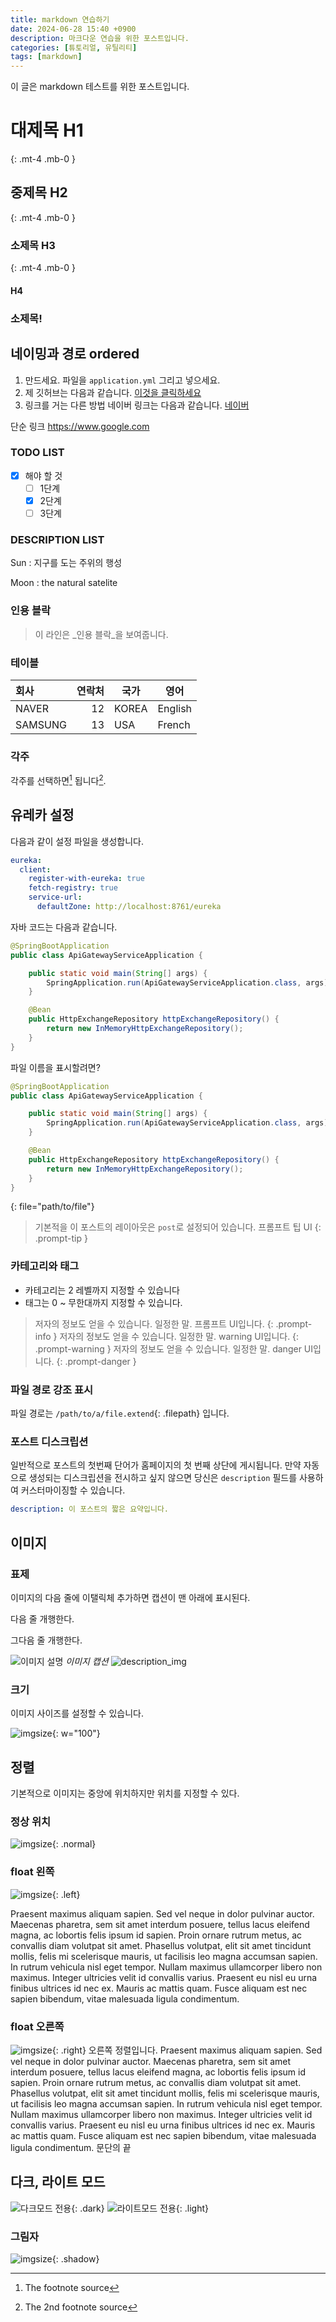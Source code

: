 ```yaml
---
title: markdown 연습하기
date: 2024-06-28 15:40 +0900
description: 마크다운 연습을 위한 포스트입니다.
categories: [튜토리얼, 유틸리티]
tags: [markdown]
---
```


이 글은 markdown 테스트를 위한 포스트입니다.

# 대제목 H1
{: .mt-4 .mb-0 }
## 중제목 H2
{: .mt-4 .mb-0 }
### 소제목 H3
{: .mt-4 .mb-0 }
#### H4

### 소제목!

## 네이밍과 경로 ordered

1. 만드세요. 파일을 `application.yml` 그리고 넣으세요.
2. 제 깃허브는 다음과 같습니다. [이것을 클릭하세요](https://github.com/park0691)
3. 링크를 거는 다른 방법 네이버 링크는 다음과 같습니다. [네이버][NAVER]

단순 링크
<https://www.google.com>

[NAVER]: https://www.naver.com/

### TODO LIST
- [x] 해야 할 것
	- [ ] 1단계
	- [x] 2단계
	- [ ] 3단계

### DESCRIPTION LIST
Sun
: 지구를 도는 주위의 행성

Moon
: the natural satelite

### 인용 블락 
> 이 라인은 _인용 블락_을 보여줍니다.

### 테이블

| 회사    | 연락처 | 국가  | 영어    |
| :------ | -----: | ----- | ------- |
| NAVER   |     12 | KOREA | English |
| SAMSUNG |     13 | USA   | French  |

### 각주
각주를 선택하면[^foot] 됩니다[^2ndfoot].

## 유레카 설정
다음과 같이 설정 파일을 생성합니다.

```yaml
eureka:
  client:
    register-with-eureka: true
    fetch-registry: true
    service-url:
      defaultZone: http://localhost:8761/eureka
```

자바 코드는 다음과 같습니다.
```java
@SpringBootApplication
public class ApiGatewayServiceApplication {

    public static void main(String[] args) {
        SpringApplication.run(ApiGatewayServiceApplication.class, args);
    }

    @Bean
    public HttpExchangeRepository httpExchangeRepository() {
        return new InMemoryHttpExchangeRepository();
    }
}
```

파일 이름을 표시할려면?
```java
@SpringBootApplication
public class ApiGatewayServiceApplication {

    public static void main(String[] args) {
        SpringApplication.run(ApiGatewayServiceApplication.class, args);
    }

    @Bean
    public HttpExchangeRepository httpExchangeRepository() {
        return new InMemoryHttpExchangeRepository();
    }
}
```
{: file="path/to/file"}

> 기본적을 이 포스트의 레이아웃은 `post`로 설정되어 있습니다.
> 프롬프트 팁 UI
{: .prompt-tip }

### 카테고리와 태그
- 카테고리는 2 레벨까지 지정할 수 있습니다
- 태그는 0 ~ 무한대까지 지정할 수 있습니다.

> 저자의 정보도 얻을 수 있습니다. 일정한 말.  프롬프트 UI입니다.
{: .prompt-info }
> 저자의 정보도 얻을 수 있습니다. 일정한 말.  warning UI입니다.
{: .prompt-warning }
> 저자의 정보도 얻을 수 있습니다. 일정한 말.  danger UI입니다.
{: .prompt-danger }

### 파일 경로 강조 표시
파일 경로는 `/path/to/a/file.extend`{: .filepath} 입니다.

### 포스트 디스크립션
일반적으로 포스트의 첫번째 단어가 홈페이지의 첫 번째 상단에 게시됩니다. 만약 자동으로 생성되는 디스크립션을 전시하고 싶지 않으면 당신은 `description` 필드를 사용하여 커스터마이징할 수 있습니다.
```yaml
description: 이 포스트의 짧은 요약입니다.
```

## 이미지
### 표제
이미지의 다음 줄에 이탤릭체 추가하면 캡션이 맨 아래에 표시된다.

다음 줄 개행한다.

그다음 줄 개행한다.

![이미지 설명](https://chirpy-img.netlify.app/commons/avatar.jpg)
_이미지 캡션_
![description_img](https://chirpy-img.netlify.app/commons/avatar.jpg)

### 크기
이미지 사이즈를 설정할 수 있습니다.

![imgsize](https://chirpy-img.netlify.app/commons/avatar.jpg){: w="100"}

## 정렬
기본적으로 이미지는 중앙에 위치하지만 위치를 지정할 수 있다.

### 정상 위치

![imgsize](https://chirpy-img.netlify.app/commons/avatar.jpg){: .normal}

### float 왼쪽

![imgsize](https://chirpy-img.netlify.app/commons/avatar.jpg){: .left}

Praesent maximus aliquam sapien. Sed vel neque in dolor pulvinar auctor. Maecenas pharetra, sem sit amet interdum posuere, tellus lacus eleifend magna, ac lobortis felis ipsum id sapien. Proin ornare rutrum metus, ac convallis diam volutpat sit amet. Phasellus volutpat, elit sit amet tincidunt mollis, felis mi scelerisque mauris, ut facilisis leo magna accumsan sapien. In rutrum vehicula nisl eget tempor. Nullam maximus ullamcorper libero non maximus. Integer ultricies velit id convallis varius. Praesent eu nisl eu urna finibus ultrices id nec ex. Mauris ac mattis quam. Fusce aliquam est nec sapien bibendum, vitae malesuada ligula condimentum.

### float 오른쪽
![imgsize](https://chirpy-img.netlify.app/commons/avatar.jpg){: .right}
오른쪽 정렬입니다.
Praesent maximus aliquam sapien. Sed vel neque in dolor pulvinar auctor. Maecenas pharetra, sem sit amet interdum posuere, tellus lacus eleifend magna, ac lobortis felis ipsum id sapien. Proin ornare rutrum metus, ac convallis diam volutpat sit amet. Phasellus volutpat, elit sit amet tincidunt mollis, felis mi scelerisque mauris, ut facilisis leo magna accumsan sapien. In rutrum vehicula nisl eget tempor. Nullam maximus ullamcorper libero non maximus. Integer ultricies velit id convallis varius. Praesent eu nisl eu urna finibus ultrices id nec ex. Mauris ac mattis quam. Fusce aliquam est nec sapien bibendum, vitae malesuada ligula condimentum.
문단의 끝

## 다크, 라이트 모드
![다크모드 전용](https://cdn.khgames.co.kr/news/photo/202310/220329_241222_501.jpg){: .dark}
![라이트모드 전용](https://chirpy-img.netlify.app/commons/avatar.jpg){: .light}

### 그림자
![imgsize](https://chirpy-img.netlify.app/commons/avatar.jpg){: .shadow}

[^foot]: The footnote source
[^2ndfoot]: The 2nd footnote source